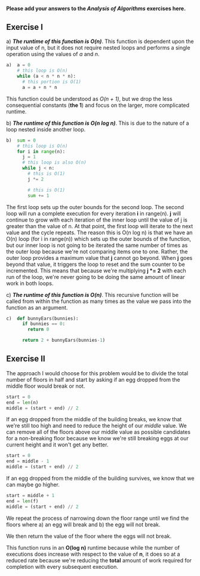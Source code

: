 #### Please add your answers to the **_Analysis of Algorithms_** exercises here.

## Exercise I

a) **_The runtime of this function is O(n)_**. This function is dependent upon the input value of n, but it does not require nested loops and performs a single operation using the values of _a_ and _n_.

```python
a)  a = 0
    # this loop is O(n)
    while (a < n * n * n):
      # this portion is O(1)
      a = a + n * n
```

This function could be understood as _O(n + 1)_, but we drop the less consequential constants (**the 1**) and focus on the larger, more complicated runtime.

b) **_The runtime of this function is O(n log n)_**. This is due to the nature of a loop nested inside another loop.

```python
b)  sum = 0
    # this loop is O(n)
    for i in range(n):
      j = 1
      # this loop is also O(n)
      while j < n:
        # this is O(1)
        j *= 2

        # this is O(1)
        sum += 1
```

The first loop sets up the outer bounds for the second loop. The second loop will run a complete execution for every iteration **i** in range(n). **j** will continue to grow with each iteration of the inner loop until the value of j is greater than the value of n. At that point, the first loop will iterate to the next value and the cycle repeats. The reason this is O(n log n) is that we have an O(n) loop (for i in range(n)) which sets up the outer bounds of the function, but our inner loop is not going to be iterated the same number of times as the outer loop because we're not comparing items one to one. Rather, the outer loop provides a maximum value that **j** cannot go beyond. When **j** goes beyond that value, it triggers the loop to reset and the sum counter to be incremented. This means that because we're multiplying **j \*= 2** with each run of the loop, we're never going to be doing the same amount of linear work in both loops.

c) **_The runtime of this function is O(n)_**. This recursive function will be called from within the function as many times as the value we pass into the function as an argument.

```python
c)  def bunnyEars(bunnies):
      if bunnies == 0:
        return 0

      return 2 + bunnyEars(bunnies-1)
```

## Exercise II

The approach I would choose for this problem would be to divide the total number of floors in half and start by asking if an egg dropped from the middle floor would break or not.

```python
start = 0
end = len(n)
middle = (start + end) // 2
```

If an egg dropped from the middle of the building breaks, we know that we're still too high and need to reduce the height of our _middle_ value. We can remove all of the floors above our middle value as possible candidates for a non-breaking floor because we know we're still breaking eggs at our current height and it won't get any better.

```python
start = 0
end = middle - 1
middle = (start + end) // 2
```

If an egg dropped from the middle of the building survives, we know that we can maybe go higher.

```python
start = middle + 1
end = len(f)
middle = (start + end) // 2
```

We repeat the process of narrowing down the floor range until we find the floors where a) an egg will break and b) the egg will not break.

We then return the value of the floor where the eggs will not break.

This function runs in an **O(log n)** runtime because while the number of executions does increase with respect to the value of **n**, it does so at a reduced rate because we're reducing the **total** amount of work required for completion with every subsequent execution.
